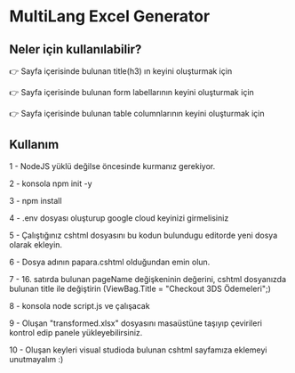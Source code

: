 # MultiLang Excel Generator

## Neler için kullanılabilir?

👉 Sayfa içerisinde bulunan title(h3) ın keyini oluşturmak için

👉 Sayfa içerisinde bulunan form labellarının keyini oluşturmak için

👉 Sayfa içerisinde bulunan table columnlarının keyini oluşturmak için

## Kullanım

1 - NodeJS yüklü değilse öncesinde kurmanız gerekiyor.

2 - konsola npm init -y

3 - npm install

4 - .env dosyası oluşturup google cloud keyinizi girmelisiniz

5 - Çalıştığınız cshtml dosyasını bu kodun bulundugu editorde yeni dosya olarak ekleyin.

6 - Dosya adının papara.cshtml olduğundan emin olun.

7 - 16. satırda bulunan pageName değişkeninin değerini, cshtml dosyanızda bulunan title ile değiştirin (ViewBag.Title = "Checkout 3DS Ödemeleri";)

8 - konsola node script.js ve çalışacak

9 - Oluşan "transformed.xlsx" dosyasını masaüstüne taşıyıp çevirileri kontrol edip panele yükleyebilirsiniz.

10 - Oluşan keyleri visual studioda bulunan cshtml sayfamıza eklemeyi unutmayalım :)
